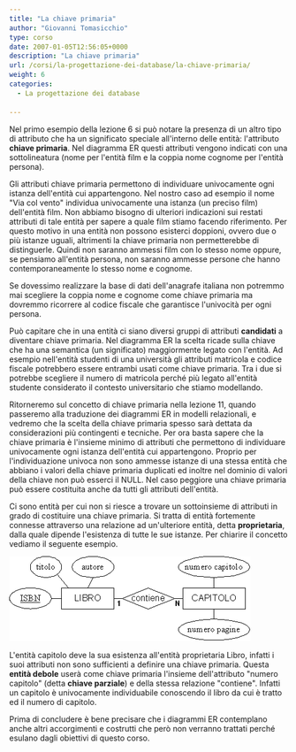```yaml
---
title: "La chiave primaria"
author: "Giovanni Tomasicchio"
type: corso
date: 2007-01-05T12:56:05+0000
description: "La chiave primaria"
url: /corsi/la-progettazione-dei-database/la-chiave-primaria/
weight: 6
categories:
  - La progettazione dei database
  
---
```

 Nel primo esempio della lezione 6 si può notare la presenza di un altro tipo di attributo che ha un significato speciale all'interno delle entità: l'attributo **chiave primaria**. Nel diagramma ER questi attributi vengono indicati con una sottolineatura (nome per l'entità film e la coppia nome cognome per l'entità persona).

 Gli attributi chiave primaria permettono di individuare univocamente ogni istanza dell'entità cui appartengono. Nel nostro caso ad esempio il nome "Via col vento" individua univocamente una istanza (un preciso film) dell'entità film. Non abbiamo bisogno di ulteriori indicazioni sui restati attributi di tale entità per sapere a quale film stiamo facendo riferimento. Per questo motivo in una entità non possono esisterci doppioni, ovvero due o più istanze uguali, altrimenti la chiave primaria non permetterebbe di distinguerle. Quindi non saranno ammessi film con lo stesso nome oppure, se pensiamo all'entità persona, non saranno ammesse persone che hanno contemporaneamente lo stesso nome e cognome.

 Se dovessimo realizzare la base di dati dell'anagrafe italiana non potremmo mai scegliere la coppia nome e cognome come chiave primaria ma dovremmo ricorrere al codice fiscale che garantisce l'univocità per ogni persona.

 Può capitare che in una entità ci siano diversi gruppi di attributi **candidati** a diventare chiave primaria. Nel diagramma ER la scelta ricade sulla chiave che ha una semantica (un significato) maggiormente legato con l'entità. Ad esempio nell'entità studenti di una università gli attributi matricola e codice fiscale potrebbero essere entrambi usati come chiave primaria. Tra i due si potrebbe scegliere il numero di matricola perché più legato all'entità studente considerato il contesto universitario che stiamo modellando.

 Ritorneremo sul concetto di chiave primaria nella lezione 11, quando passeremo alla traduzione dei diagrammi ER in modelli relazionali, e vedremo che la scelta della chiave primaria spesso sarà dettata da considerazioni più contingenti e tecniche. Per ora basta sapere che la chiave primaria è l'insieme minimo di attributi che permettono di individuare univocamente ogni istanza dell'entità cui appartengono. Proprio per l'individuazione univoca non sono ammesse istanze di una stessa entità che abbiano i valori della chiave primaria duplicati ed inoltre nel dominio di valori della chiave non può esserci il NULL. Nel caso peggiore una chiave primaria può essere costituita anche da tutti gli attributi dell'entità.

 Ci sono entità per cui non si riesce a trovare un sottoinsieme di attributi in grado di costituire una chiave primaria. Si tratta di entità fortemente connesse attraverso una relazione ad un'ulteriore entità, detta **proprietaria**, dalla quale dipende l'esistenza di tutte le sue istanze. Per chiarire il concetto vediamo il seguente esempio.

 ![debole.gif](/image/corsi/progettazione_database/debole.gif)

 L'entità capitolo deve la sua esistenza all'entità proprietaria Libro, infatti i suoi attributi non sono sufficienti a definire una chiave primaria. Questa **entità debole** userà come chiave primaria l'insieme dell'attributo "numero capitolo" (detta **chiave parziale**) e della stessa relazione "contiene". Infatti un capitolo è univocamente individuabile conoscendo il libro da cui è tratto ed il numero di capitolo.

 Prima di concludere è bene precisare che i diagrammi ER contemplano anche altri accorgimenti e costrutti che però non verranno trattati perché esulano dagli obiettivi di questo corso.